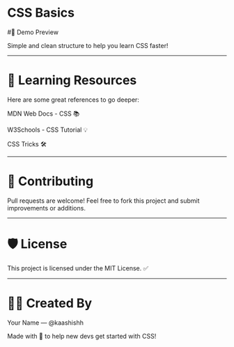 # CSS Basics  


#🌈 Demo Preview

Simple and clean structure to help you learn CSS faster!

--- 

# 📘 Learning Resources
Here are some great references to go deeper:

MDN Web Docs - CSS 📚

W3Schools - CSS Tutorial 💡

CSS Tricks 🛠️

--- 

# 🤝 Contributing
Pull requests are welcome! Feel free to fork this project and submit improvements or additions.

--- 

# 🛡️ License
This project is licensed under the MIT License. ✅

--- 

# 🧑‍💻 Created By
Your Name — @kaashishh

Made with 💙 to help new devs get started with CSS!

